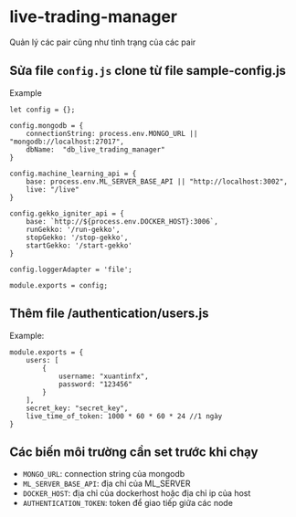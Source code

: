 # live-trading-manager
Quản lý các pair cũng như tình trạng của các pair

## Sửa file `config.js` clone từ file sample-config.js
Example
```
let config = {};

config.mongodb = {
    connectionString: process.env.MONGO_URL || "mongodb://localhost:27017",
    dbName:  "db_live_trading_manager"
}

config.machine_learning_api = {
    base: process.env.ML_SERVER_BASE_API || "http://localhost:3002",
    live: "/live"
}

config.gekko_igniter_api = {
    base: `http://${process.env.DOCKER_HOST}:3006`,
    runGekko: '/run-gekko',
    stopGekko: '/stop-gekko',
    startGekko: '/start-gekko'
}

config.loggerAdapter = 'file';

module.exports = config;
```

## Thêm file /authentication/users.js
Example:
```
module.exports = {
    users: [
        {
            username: "xuantinfx",
            password: "123456"
        }
    ],
    secret_key: "secret_key",
    live_time_of_token: 1000 * 60 * 60 * 24 //1 ngày
}
```

## Các biến môi trường cần set trước khi chạy
- `MONGO_URL`: connection string của mongodb
- `ML_SERVER_BASE_API`: địa chỉ của ML_SERVER
- `DOCKER_HOST`: địa chỉ của dockerhost hoặc địa chỉ ip của host
- `AUTHENTICATION_TOKEN`: token để giao tiếp giữa các node